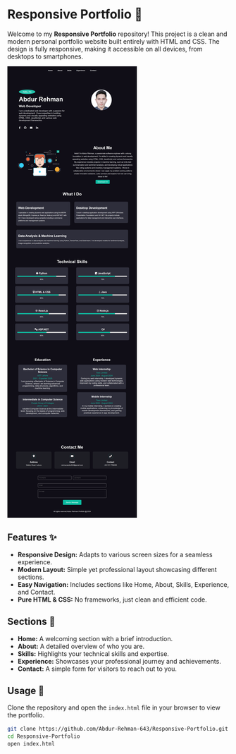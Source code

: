 # Responsive Portfolio 💼

Welcome to my **Responsive Portfolio** repository! This project is a clean and modern personal portfolio website built entirely with HTML and CSS. The design is fully responsive, making it accessible on all devices, from desktops to smartphones.

![Portfolio Screenshot](./screenshot.png)

## Features ✨

- **Responsive Design:** Adapts to various screen sizes for a seamless experience.
- **Modern Layout:** Simple yet professional layout showcasing different sections.
- **Easy Navigation:** Includes sections like Home, About, Skills, Experience, and Contact.
- **Pure HTML & CSS:** No frameworks, just clean and efficient code.

## Sections 📂

- **Home:** A welcoming section with a brief introduction.
- **About:** A detailed overview of who you are.
- **Skills:** Highlights your technical skills and expertise.
- **Experience:** Showcases your professional journey and achievements.
- **Contact:** A simple form for visitors to reach out to you.

## Usage 🚀

Clone the repository and open the `index.html` file in your browser to view the portfolio.

```bash
git clone https://github.com/Abdur-Rehman-643/Responsive-Portfolio.git
cd Responsive-Portfolio
open index.html
```
